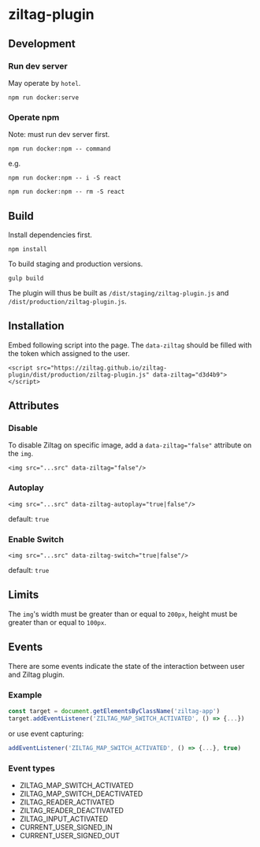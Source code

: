 # ziltag-plugin

## Development
### Run dev server
May operate by `hotel`.

`npm run docker:serve`

### Operate npm
Note: must run dev server first.

`npm run docker:npm -- command`

e.g.

`npm run docker:npm -- i -S react`

`npm run docker:npm -- rm -S react`

## Build
Install dependencies first.

`npm install`

To build staging and production versions.

`gulp build`

The plugin will thus be built as `/dist/staging/ziltag-plugin.js` and `/dist/production/ziltag-plugin.js`.

## Installation
Embed following script into the page. The `data-ziltag` should be filled with the token which assigned to the user.

```
<script src="https://ziltag.github.io/ziltag-plugin/dist/production/ziltag-plugin.js" data-ziltag="d3d4b9"></script>
```

## Attributes
### Disable
To disable Ziltag on specific image, add a `data-ziltag="false"` attribute on the `img`.

`<img src="...src" data-ziltag="false"/>`

### Autoplay

`<img src="...src" data-ziltag-autoplay="true|false"/>`

default: `true`

### Enable Switch

`<img src="...src" data-ziltag-switch="true|false"/>`

default: `true`

## Limits
The `img`'s width must be greater than or equal to `200px`, height must be greater than or equal to `100px`.

## Events
There are some events indicate the state of the interaction between user and Ziltag plugin.

### Example
```javascript
const target = document.getElementsByClassName('ziltag-app')
target.addEventListener('ZILTAG_MAP_SWITCH_ACTIVATED', () => {...})
```

or use event capturing:

```javascript
addEventListener('ZILTAG_MAP_SWITCH_ACTIVATED', () => {...}, true)
```

### Event types
* ZILTAG_MAP_SWITCH_ACTIVATED
* ZILTAG_MAP_SWITCH_DEACTIVATED
* ZILTAG_READER_ACTIVATED
* ZILTAG_READER_DEACTIVATED
* ZILTAG_INPUT_ACTIVATED
* CURRENT_USER_SIGNED_IN
* CURRENT_USER_SIGNED_OUT
